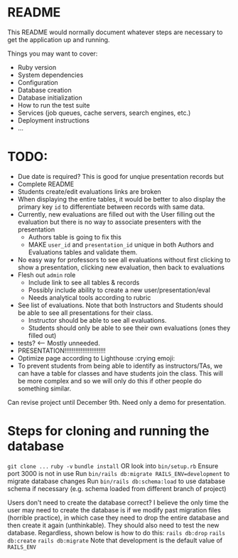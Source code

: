 # README

This README would normally document whatever steps are necessary to get the
application up and running.

Things you may want to cover:

* Ruby version
* System dependencies
* Configuration
* Database creation
* Database initialization
* How to run the test suite
* Services (job queues, cache servers, search engines, etc.)
* Deployment instructions
* ...


# TODO:
- Due date is required? This is good for unqiue presentation records but 
- Complete README
- Students create/edit evaluations links are broken
- When displaying the entire tables, it would be better to also display the primary key `id` to differentiate between records with same data.
- Currently, new evaluations are filled out with the User filling out the evaluation but there is no way to associate presenters with the presentation
    - Authors table is going to fix this
    - MAKE `user_id` and `presentation_id` unique in both Authors and Evaluations tables and validate them.
- No easy way for professors to see all evaluations without first clicking to show a presentation, clicking new evaluation, then back to evaluations
- Flesh out `admin` role
    - Include link to see all tables & records
    - Possibly include ability to create a new user/presentation/eval
    - Needs analytical tools according to rubric
- See list of evaluations. Note that both Instructors and Students should be able to see all presentations for their class.
    - Instructor should be able to see all evaluations.
    - Students should only be able to see their own evaluations (ones they filled out)
- tests? <-- Mostly unneeded.
- PRESENTATION!!!!!!!!!!!!!!!!!!!!!!!
- Optimize page according to Lighthouse :crying emoji:
- To prevent students from being able to identify as instructors/TAs, we can have a table for classes and have students join the class. This will be more complex and so we will only do this if other people do something similar.

Can revise project until December 9th. Need only a demo for presentation. 

# Steps for cloning and running the database
`git clone ...`
`ruby -v`
`bundle install` OR look into `bin/setup.rb`
Ensure port 3000 is not in use
Run `bin/rails db:migrate RAILS_ENV=development` to migrate database changes
Run `bin/rails db:schema:load` to use database schema if necessary (e.g. schema loaded from different branch of project)

Users don't need to create the database correct?
I believe the only time the user may need to create the database is if we modify past migration files (horrible practice), in which case they need to drop the entire database and then create it again (unthinkable). They should also need to test the new database. Regardless, shown below is how to do this:
`rails db:drop`
`rails db:create`
`rails db:migrate`  Note that development is the default value of `RAILS_ENV`